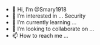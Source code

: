 - 👋 Hi, I’m @Smary1918
- 👀 I’m interested in ... Security 
- 🌱 I’m currently learning ...
- 💞️ I’m looking to collaborate on ...
- 📫 How to reach me ...

<!---
Smary1918/Smary1918 is a ✨ special ✨ repository because its `README.md` (this file) appears on your GitHub profile.
You can click the Preview link to take a look at your changes.
--->
